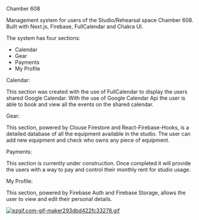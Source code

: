 Chamber 608

Management system for users of the Studio/Rehearsal space Chamber 608. Built with Next.js, Firebase, FullCalendar and Chakra UI. 

The system has four sections:

- Calendar
- Gear
- Payments
- My Profile

Calendar:

This section was created with the use of FullCalendar to display the users shared Google Calendar. With the use of Google Calendar Api the user is able to book and view all the events on the shared calendar.

Gear: 

This section, powered by Clouse Firestore and React-Firebase-Hooks, is a detailed database of all the equipment available in the studio. The user can add new equipment and check who owns any piece of equipment.

Payments:

This section is currently under construction. Once completed it will provide the users with a way to pay and control their monthly rent for studio usage. 

My Profile:

This section, powered by Firebase Auth and Firebase Storage, allows the user to view and edit their personal details.



[![ezgif.com-gif-maker293dbd422fc33278.gif](https://s8.gifyu.com/images/ezgif.com-gif-maker293dbd422fc33278.gif)](https://gifyu.com/image/Sx5Dl)
